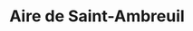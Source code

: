 ---
title: "Aire de Saint-Ambreuil"
url: /saint-ambreuil/aire-de-saint-ambreuil/
shop: commodité
---